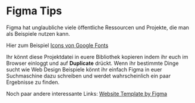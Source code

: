 # Figma Tips

Figma hat unglaubliche viele öffentliche Ressourcen und Projekte, die man als Beispiele nutzen kann.

Hier zum Beispiel [Icons von Google Fonts](https://www.figma.com/community/file/1014241558898418245)

Ihr könnt diese Projektdatei in euere Bibliothek kopieren indem ihr euch im Browser einloggt und auf **Duplicate** drückt.
Wenn ihr bestimmte Dinge sucht wie Web Design Beispiele könnt ihr einfach Figma in euer Suchmaschine dazu schreiben und werdet wahrscheinlich ein paar Ergebnisse zu finden.

Noch paar andere interessante Links:
[Website Template by Figma](https://www.figma.com/community/file/838453868694197493)
